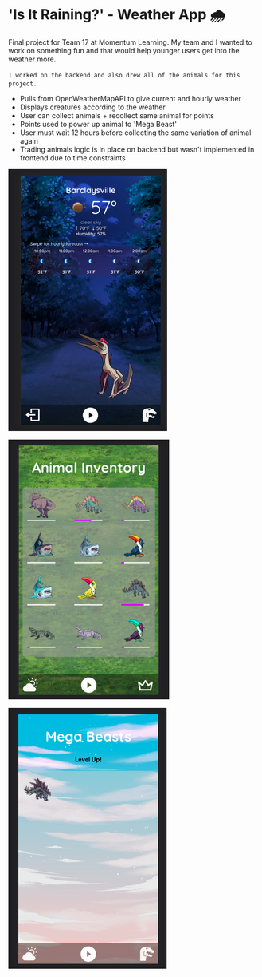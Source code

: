 # 'Is It Raining?' - Weather App 🌧️

Final project for Team 17 at Momentum Learning. My team and I wanted to work on something fun and that would help younger users get into the weather more. 

`I worked on the backend and also drew all of the animals for this project.`

- Pulls from OpenWeatherMapAPI to give current and hourly weather
- Displays creatures according to the weather
- User can collect animals + recollect same animal for points
- Points used to power up animal to 'Mega Beast'
- User must wait 12 hours before collecting the same variation of animal again
- Trading animals logic is in place on backend but wasn't implemented in frontend due to time constraints

![home screen](static/pictures/1.png)

![animal lobby](static/pictures/2.png)

![mega beast](static/pictures/3.png)
